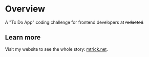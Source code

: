 # Overview

A "To Do App" coding challenge for frontend developers at ~~redacted~~.

## Learn more

Visit my website to see the whole story: [mtrick.net](https://mtrick.net/).
